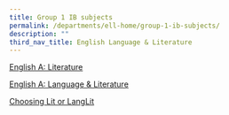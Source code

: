 ```yaml
---
title: Group 1 IB subjects
permalink: /departments/ell-home/group-1-ib-subjects/
description: ""
third_nav_title: English Language & Literature
---
```


[English A: Literature](/files/Our%20Departments/ELL/HL-Lit_Brochure2022.pdf)

[English A: Language & Literature](/files/Our%20Departments/ELL/LangLitBrochure2022.pdf)

<a href="/files/Our%20Departments/ELL/Choosing-LangLit-or-Lit-2020.pdf" target="_blank">Choosing Lit or LangLit</a>